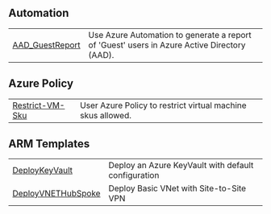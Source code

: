 

## Automation
|||
| --- | --- |
| [AAD_GuestReport] | Use Azure Automation to generate a report of 'Guest' users in Azure Active Directory (AAD).

## Azure Policy
|||
| --- | --- | 
| [Restrict-VM-Sku] | User Azure Policy to restrict virtual machine skus allowed. 

## ARM Templates
|||
| --- | --- |
| [DeployKeyVault] | Deploy an Azure KeyVault with default configuration
| [DeployVNETHubSpoke] | Deploy Basic VNet with Site-to-Site VPN


[AAD_GuestReport]:/Automation/aad-guest-report

[Restrict-VM-Sku]:/Policy/restrict-vm-sku

[DeployKeyVault]:/Templates/KeyVault
[DeployVNETHubSpoke]:/Templates/VPN-hubSpoke